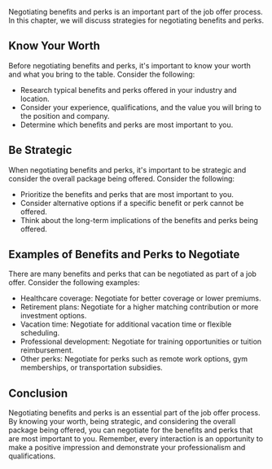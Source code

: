 
Negotiating benefits and perks is an important part of the job offer process. In this chapter, we will discuss strategies for negotiating benefits and perks.

Know Your Worth
---------------

Before negotiating benefits and perks, it's important to know your worth and what you bring to the table. Consider the following:

* Research typical benefits and perks offered in your industry and location.
* Consider your experience, qualifications, and the value you will bring to the position and company.
* Determine which benefits and perks are most important to you.

Be Strategic
------------

When negotiating benefits and perks, it's important to be strategic and consider the overall package being offered. Consider the following:

* Prioritize the benefits and perks that are most important to you.
* Consider alternative options if a specific benefit or perk cannot be offered.
* Think about the long-term implications of the benefits and perks being offered.

Examples of Benefits and Perks to Negotiate
-------------------------------------------

There are many benefits and perks that can be negotiated as part of a job offer. Consider the following examples:

* Healthcare coverage: Negotiate for better coverage or lower premiums.
* Retirement plans: Negotiate for a higher matching contribution or more investment options.
* Vacation time: Negotiate for additional vacation time or flexible scheduling.
* Professional development: Negotiate for training opportunities or tuition reimbursement.
* Other perks: Negotiate for perks such as remote work options, gym memberships, or transportation subsidies.

Conclusion
----------

Negotiating benefits and perks is an essential part of the job offer process. By knowing your worth, being strategic, and considering the overall package being offered, you can negotiate for the benefits and perks that are most important to you. Remember, every interaction is an opportunity to make a positive impression and demonstrate your professionalism and qualifications.
